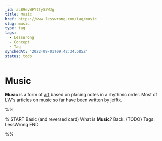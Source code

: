 ```yaml
---
_id: aLB9evWFYtfyS3WJg
title: Music
href: https://www.lesswrong.com/tag/music
slug: music
type: tag
tags:
  - LessWrong
  - Concept
  - Tag
synchedAt: '2022-09-01T09:42:34.585Z'
status: todo
---
```


# Music

**Music** is a form of [art](art) based on placing notes in a rhythmic order. Most of LW's articles on music so far have been written by jefftk.


%%

% START
Basic (and reversed card)
What is **Music**?
Back: {TODO}
Tags: LessWrong
END

%%
	
